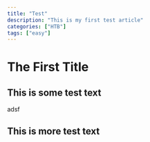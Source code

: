 ```yaml
---
title: "Test"
description: "This is my first test article"
categories: ["HTB"]
tags: ["easy"]
---
```

# The First Title
## This is some test text

adsf

## This is more test text
